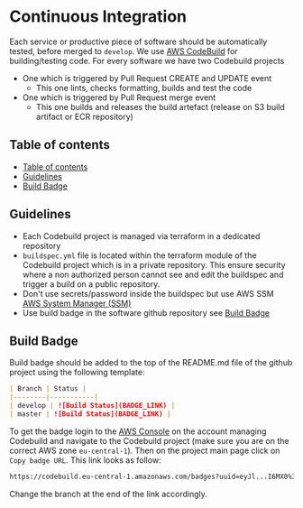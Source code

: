 # Continuous Integration

Each service or productive piece of software should be automatically tested, before merged to `develop`. We use [AWS CodeBuild](https://docs.aws.amazon.com/fr_fr/codebuild/) for building/testing code. For every software we have two Codebuild projects

- One which is triggered by Pull Request CREATE and UPDATE event
  - This one lints, checks formatting, builds and test the code
- One which is triggered by Pull Request merge event
  - This one builds and releases the build artefact (release on S3 build artifact or ECR repository)

## Table of contents

- [Table of contents](#table-of-contents)
- [Guidelines](#guidelines)
- [Build Badge](#build-badge)

## Guidelines

- Each Codebuild project is managed via terraform in a dedicated repository
- `buildspec.yml` file is located within the terraform module of the Codebuild project which is in a private repository. This ensure security where a non authorized person cannot see and edit the buildspec and trigger a build on a public repository.
- Don't use secrets/password inside the buildspec but use AWS SSM [AWS System Manager (SSM)](https://docs.aws.amazon.com/systems-manager/index.html)
- Use build badge in the software github repository see [Build Badge](#build-badge)

## Build Badge

Build badge should be added to the top of the README.md file of the github project using the following template:

```md
| Branch | Status |
|--------|-----------|
| develop | ![Build Status](BADGE_LINK) |
| master | ![Build Status](BADGE_LINK) |
```

To get the badge login to the [AWS Console](https://console.aws.amazon.com) on the account managing Codebuild and navigate to the Codebuild project (make sure you are on the correct AWS zone `eu-central-1`). Then on the project main page click on `Copy badge URL`. This link looks as follow:

```bash
https://codebuild.eu-central-1.amazonaws.com/badges?uuid=eyJl...I6MX0%3D&branch=master
```

Change the branch at the end of the link accordingly.
